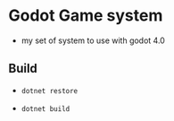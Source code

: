 # Godot Game system

- my set of system to use with godot 4.0

## Build

- ```bash
  dotnet restore
  ```
- ```bash
  dotnet build
  ```
